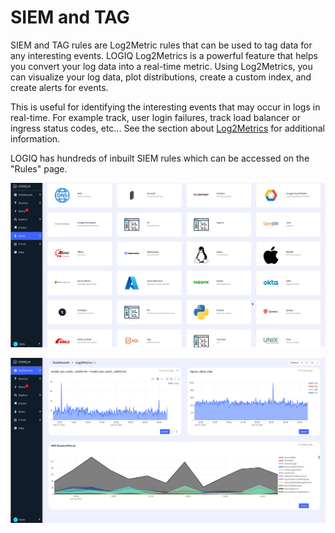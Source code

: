 # SIEM and TAG

SIEM and TAG rules are Log2Metric rules that can be used to tag data for any interesting events. LOGIQ Log2Metrics is a powerful feature that helps you convert your log data into a real-time metric. Using Log2Metrics, you can visualize your log data, plot distributions, create a custom index, and create alerts for events.

This is useful for identifying the interesting events that may occur in logs in real-time. For example track, user login failures, track load balancer or ingress status codes, etc... See the section about [Log2Metrics](../log-management/metrics-and-custom-indices.md) for additional information.&#x20;

LOGIQ has hundreds of inbuilt SIEM rules which can be accessed on the "Rules" page.&#x20;

![Various Rule Packs](<../.gitbook/assets/image (120).png>)

![A sample Log2Metrics dashboard that tracks Security Incidents and status codes](<../.gitbook/assets/image (39).png>)
